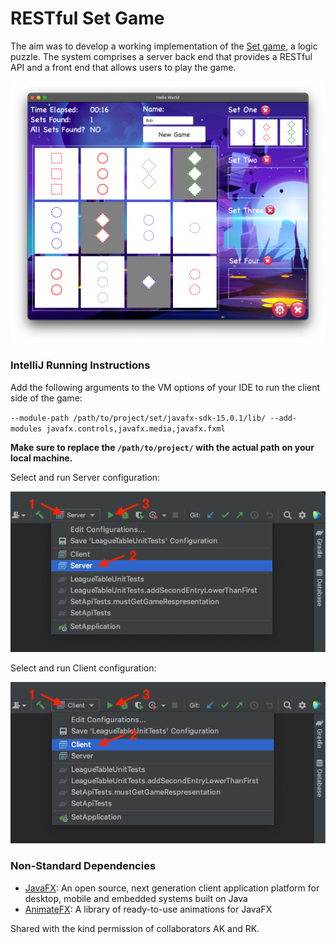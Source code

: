 # RESTful Set Game

The aim was to develop a working implementation of the [Set game](https://www.setgame.com/set/puzzle_rules), a logic puzzle. The system comprises a server back end that provides a RESTful API and a front end that allows users to play the game.

![Screen](res/screen.png)

### IntelliJ Running Instructions
 Add the following arguments to the VM options of your IDE to run the client side of the game:

 `--module-path /path/to/project/set/javafx-sdk-15.0.1/lib/ --add-modules javafx.controls,javafx.media,javafx.fxml`

**Make sure to replace the  `/path/to/project/` with the actual path on your local machine.**

Select and run Server configuration:

![Server](res/server.png)

Select and run Client configuration:

![Client](res/client.png)

### Non-Standard Dependencies
- [JavaFX](https://openjfx.io/): An open source, next generation client application platform for desktop, mobile and embedded systems built on Java
- [AnimateFX](https://github.com/Typhon0/AnimateFX): A library of ready-to-use animations for JavaFX

Shared with the kind permission of collaborators AK and RK.